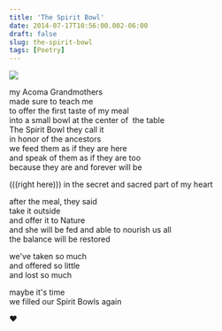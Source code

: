 ```yaml
---
title: 'The Spirit Bowl'
date: 2014-07-17T10:56:00.002-06:00
draft: false
slug: the-spirit-bowl
tags: [Poetry]
---
```


![](/images/blog/legacy/IMG_2512.JPG)

  
my Acoma Grandmothers   
made sure to teach me  
to offer the first taste of my meal  
into a small bowl at the center of  the table  
The Spirit Bowl they call it  
in honor of the ancestors  
we feed them as if they are here  
and speak of them as if they are too  
because they are and forever will be  
  
(((right here))) in the secret and sacred part of my heart  
  
after the meal, they said  
take it outside  
and offer it to Nature  
and she will be fed and able to nourish us all  
the balance will be restored  
  
we've taken so much  
and offered so little  
and lost so much  
  
maybe it's time  
we filled our Spirit Bowls again  
  
♥